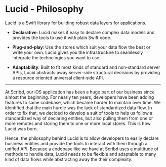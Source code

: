 # Lucid - Philosophy

Lucid is a Swift library for building robust data layers for applications.

- **Declarative**: Lucid makes it easy to declare complex data models and provides the tools to use it with plain Swift code.

- **Plug-and-play**: Use the stores which suit your data flow the best or write your own. Lucid gives you the infrastructure to seamlessly integrate the technologies you want to use.

- **Adaptability**: Built to fit most kinds of standard and non-standard server APIs, Lucid abstracts away server-side structural decisions by providing a resource oriented universal client-side API.

---

At Scribd, our iOS application has been a huge part of our business since almost the beginning. For nearly ten years, developers have been adding features to same codebase, which became harder to maintain over time. We identified that the main hurdle was the lack of standardized data flow. In order to fix that, we decided to develop a suit of tools to help us follow a standardized way of declaring entities, but also pulling them from one or more remotes and storing them to one or more local stores. This is how Lucid was born.

Hence, the philosophy behind Lucid is to allow developers to easily declare business entities and provide the tools to interact with them through a unified API. Because a codebase like we have at Scribd uses a multitude of methods to handle data, Lucid needs to be flexible and adaptable to many kind of data flows while abstracting away the their complexity.

